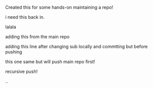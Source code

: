 Created this for some hands-on maintaining a repo!

i need this back in.

lalala

adding this from the main repo

adding this line after changing sub locally and commtting but before pushing

this one same but will push main repo first!

recursive push!

..
